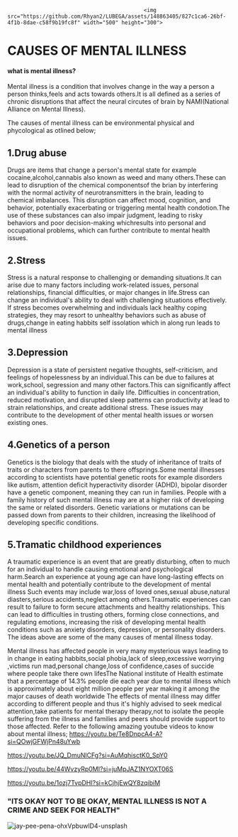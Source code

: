                                                <img src="https://github.com/Rhyan2/LUBEGA/assets/148863405/827c1ca6-26bf-4f1b-8dae-c58f9b19fc8f" width="500" height="300">
   

                                                             
   # CAUSES OF MENTAL ILLNESS



   
  #### what is mental illness?
  Mental illness is a condition that involves change in the way a person a person thinks,feels and acts towards others.It is all defined as a series of chronic disruptions that affect the neural circutes of brain by NAMI(National Alliance on Mental Illness).

The causes of mental illness can be environmental physical and phycological as otlined below;

## 1.Drug abuse

Drugs are items that change a person's mental state for example cocaine,alcohol,cannabis also known as weed and many others.These can lead to disruption of the chemical componentsof the brian by  interfering with the normal activity of neurotransmitters in the brain, leading to chemical imbalances. This disruption can affect mood, cognition, and behavior, potentially exacerbating or triggering mental health condotion.The use of these substances can also  impair judgment, leading to risky behaviors and poor decision-making whichresults into personal and occupational problems, which can further contribute to mental health issues.

## 2.Stress

Stress is a natural  response to challenging or demanding situations.It can arise due to many factors including work-related issues, personal relationships, financial difficulties, or major changes in life.Stress can change an individual's ability to deal with challenging situations effectively. If stress becomes overwhelming and individuals lack healthy coping strategies, they may resort to unhealthy behaviors such as abuse of drugs,change in eating habbits self issolation which in along run leads to mental illness

## 3.Depression
   
 Depression is a state of  persistent negative thoughts, self-criticism, and feelings of hopelessness by an individual.This can be due to failures at work,school, segression and many other factors.This can significantly affect an individual's ability to function in daily life. Difficulties in concentration, reduced motivation, and disrupted sleep patterns can  productivity at lead to strain relationships, and create additional stress. These issues may contribute to the development of other mental health issues or worsen existing ones. 

## 4.Genetics of a person
 
 Genetics is the biology that deals with the study of inheritance of traits of traits or characters from parents to there offsprings.Some mental illnesses according to scientists have  potential genetic roots for example disorders like autism, attention deficit hyperactivity disorder (ADHD), bipolar disorder  have a genetic component, meaning they can run in families. People with a family history of such mental illness may are at a higher risk of developing the same or related disorders. Genetic variations or mutations can be passed down from parents to their children, increasing the likelihood of developing specific conditions.
 
## 5.Tramatic childhood experiences
 
A traumatic  experience is  an event  that are greatly disturbing, often to much for an individual to handle causing  emotional and psychological harm.Search an experience at young age can have long-lasting effects  on mental health and potentially contribute to the development of mental illness Such events may include war,loss of loved ones,sexual abuse,natural diasters,serious accidents,neglect among others.Traumatic experiences can result to failure to form secure attachments and healthy relationships. This can lead to difficulties in trusting others, forming close connections, and regulating emotions, increasing the risk of developing mental health conditions such as anxiety disorders, depression, or personality disorders.
 The ideas  above are some of the  many causes of mental illness today. 

 Mental illness has affected people in very many mysterious ways leading to  in change in eating habbits,social phobia,lack of sleep,excessive worrying ,victims run mad,personal change,loss of confidence,cases of succide where people take there own lifesThe National institute of Health estimate that a percentage of 14.3% people die each year due to mental illness which is approximately about eight million people per year making it among the major causes of death worldwide
 The effects of mental illness may differ according to different people and thus it's highly advised to seek medical attention,take patients for mental therapy therapy,not to isolate the people suffering from the illness and families and peers should provide support to those affected.
 Refer to  the following amazing youtube videos to know about mental illness;
 https://youtu.be/Te8DnpcA4-A?si=QOwjGFWjPn48uYwb
 
 https://youtu.be/JQ_DmuNlCFg?si=AuMqhisctK0_SpY0
 
 https://youtu.be/44WvzyRp0MI?si=juMpJAZ1NYOXT06S
 
 https://youtu.be/1ozj7TvpDHI?si=kCjhjEwQY8zqibiM
 
 ### "ITS OKAY NOT TO BE OKAY, MENTAL ILLNESS IS NOT A CRIME AND SEEK FOR HEALTH" 
![jay-pee-pena-ohxVpbuwlD4-unsplash](https://github.com/Rhyan2/LUBEGA/assets/148863405/32e3d9be-81f1-490c-b55d-1d77b8f1396d)
 
 
 
 

 
